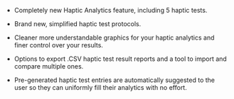 - Completely new Haptic Analytics feature, including 5 haptic tests.

- Brand new, simplified haptic test protocols.

- Cleaner more understandable graphics for your haptic analytics and finer control over your results.

- Options to export .CSV haptic test result reports and a tool to import and compare multiple ones.

- Pre-generated haptic test entries are automatically suggested to the user so they can uniformly fill their analytics with no effort.

